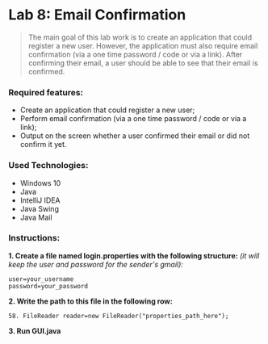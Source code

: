 # Lab 8: Email Confirmation

>The main goal of this lab work is to create an application that could register a new user. However, the
application must also require email confirmation (via a one time password / code or via a link).
After confirming their email, a user should be able to see that their email is confirmed.

### Required features:

- Create an application that could register a new user;
- Perform email confirmation (via a one time password / code or via a link);
- Output on the screen whether a user confirmed their email or did not confirm it yet.


### Used Technologies:

- Windows 10 
- Java
- IntelliJ IDEA
- Java Swing
- Java Mail


### Instructions:

**1. Create a file named login.properties with the following structure:**
*(it will keep the user and password for the sender's gmail):*

```
user=your_username
password=your_password
```

**2. Write the path to this file in the following row:**
```
58. FileReader reader=new FileReader("properties_path_here");
```

**3. Run GUI.java**
